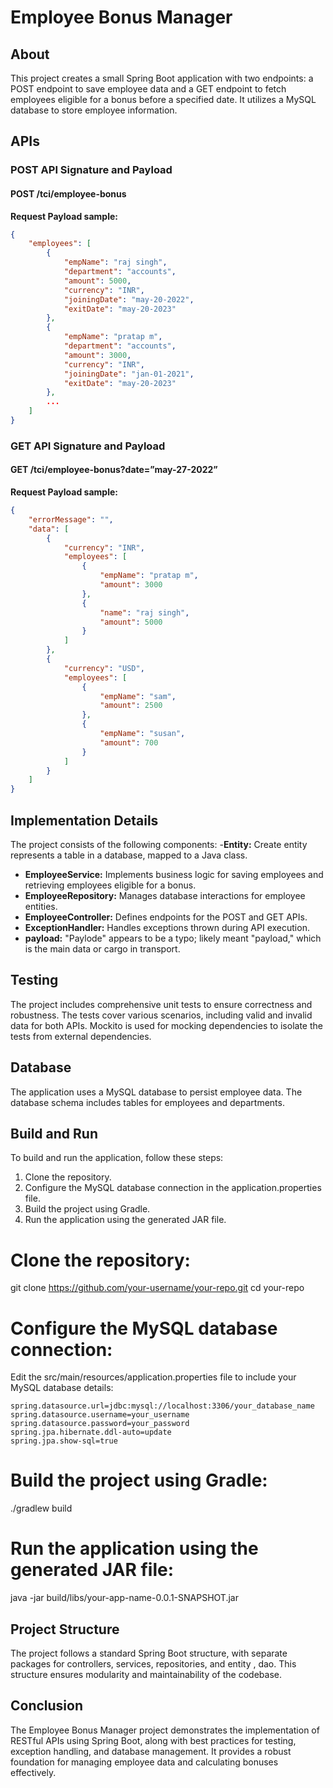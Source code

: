# Employee Bonus Manager

## About

This project creates a small Spring Boot application with two endpoints: a POST endpoint to save employee data and a GET endpoint to fetch employees eligible for a bonus before a specified date. It utilizes a MySQL database to store employee information.

## APIs

### POST API Signature and Payload

#### POST /tci/employee-bonus

**Request Payload sample:**

```json
{
	"employees": [
		{
			"empName": "raj singh",
			"department": "accounts",
			"amount": 5000,
			"currency": "INR",
			"joiningDate": "may-20-2022",
			"exitDate": "may-20-2023"
		},
		{
			"empName": "pratap m",
			"department": "accounts",
			"amount": 3000,
			"currency": "INR",
			"joiningDate": "jan-01-2021",
			"exitDate": "may-20-2023"
		},
		...
	]
}
```

### GET API Signature and Payload

#### GET /tci/employee-bonus?date=”may-27-2022”

**Request Payload sample:**

```json
{
	"errorMessage": "",
	"data": [
		{
			"currency": "INR",
			"employees": [
				{
					"empName": "pratap m",
					"amount": 3000
				},
				{
					"name": "raj singh",
					"amount": 5000
				}
			]
		},
		{
			"currency": "USD",
			"employees": [
				{
					"empName": "sam",
					"amount": 2500
				},
				{
					"empName": "susan",
					"amount": 700
				}
			]
		}
	]
}
```

## Implementation Details

The project consists of the following components:
-**Entity:** Create entity represents a table in a database, mapped to a Java class.
- **EmployeeService:** Implements business logic for saving employees and retrieving employees eligible for a bonus.
- **EmployeeRepository:** Manages database interactions for employee entities.
- **EmployeeController:** Defines endpoints for the POST and GET APIs.
- **ExceptionHandler:** Handles exceptions thrown during API execution.
- **payload:** "Paylode" appears to be a typo; likely meant "payload," which is the main data or cargo in transport.

## Testing

The project includes comprehensive unit tests to ensure correctness and robustness. The tests cover various scenarios, including valid and invalid data for both APIs. Mockito is used for mocking dependencies to isolate the tests from external dependencies.

## Database

The application uses a MySQL database to persist employee data. The database schema includes tables for employees and departments.

## Build and Run
To build and run the application, follow these steps:

1. Clone the repository.
2. Configure the MySQL database connection in the application.properties file.
3. Build the project using Gradle.
4. Run the application using the generated JAR file.

# Clone the repository:
git clone https://github.com/your-username/your-repo.git
cd your-repo
# Configure the MySQL database connection:
Edit the src/main/resources/application.properties file to include your MySQL database details:

```
spring.datasource.url=jdbc:mysql://localhost:3306/your_database_name
spring.datasource.username=your_username
spring.datasource.password=your_password
spring.jpa.hibernate.ddl-auto=update
spring.jpa.show-sql=true
```

# Build the project using Gradle:
./gradlew build
# Run the application using the generated JAR file:
java -jar build/libs/your-app-name-0.0.1-SNAPSHOT.jar



## Project Structure

The project follows a standard Spring Boot structure, with separate packages for controllers, services, repositories, and entity , dao. This structure ensures modularity and maintainability of the codebase.

## Conclusion

The Employee Bonus Manager project demonstrates the implementation of RESTful APIs using Spring Boot, along with best practices for testing, exception handling, and database management. It provides a robust foundation for managing employee data and calculating bonuses effectively.
